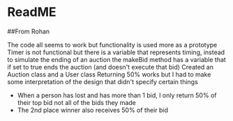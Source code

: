 # ReadME

##From Rohan

The code all seems to work but functionality is used more as a prototype
Timer is not functional but there is a variable that represents timing, instead to simulate the ending of an auction the makeBid method has a variable that if set to true ends the auction (and doesn't execute that bid) 
Created an Auction class and a User class
Returning 50% works but I had to make some interpretation of the design that didn't specify certain things
- When a person has lost and has more than 1 bid, I only return 50% of their top bid not all of the bids they made
- The 2nd place winner also receives 50% of their bid